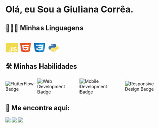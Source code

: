 # Olá, eu Sou a Giuliana Corrêa.

 ## 👩🏾‍💻 **Minhas Linguagens**
<div style="display: inline_block"><br>
  <img align="center" alt="Giu-Js" height="30" width="40" src="https://raw.githubusercontent.com/devicons/devicon/master/icons/javascript/javascript-plain.svg">
  <img align="center" alt="Giu-HTML" height="30" width="40" src="https://raw.githubusercontent.com/devicons/devicon/master/icons/html5/html5-original.svg">
  <img align="center" alt="Giu-CSS" height="30" width="40" src="https://raw.githubusercontent.com/devicons/devicon/master/icons/css3/css3-original.svg">
  <img align="center" alt="Giu-Python" height="30" width="40" src="https://raw.githubusercontent.com/devicons/devicon/master/icons/python/python-original.svg">
 </div>
 
 ## 🛠️  **Minhas Habilidades**  
<div style="display: flex; align-items: center; gap: 10px;">
  <img src="https://img.shields.io/badge/FlutterFlow-0099FF?style=for-the-badge&logo=flutter&logoColor=white" alt="FlutterFlow Badge"/>
  <img src="https://img.shields.io/badge/Web_Development-FF5733?style=for-the-badge&logo=html5&logoColor=white" alt="Web Development Badge"/>
  <img src="https://img.shields.io/badge/Mobile_Development-FFCA28?style=for-the-badge&logo=android&logoColor=black" alt="Mobile Development Badge"/>
  <img src="https://img.shields.io/badge/Responsive_Design-8BC34A?style=for-the-badge&logo=css3&logoColor=white" alt="Responsive Design Badge"/>
</div>


## 📩 **Me encontre aqui:** 
<div> 
  <a href="https://instagram.com/giulcorrea" target="_blank"><img src="https://img.shields.io/badge/-Instagram-%23E4405F?style=for-the-badge&logo=instagram&logoColor=white" target="_blank"></a>
   <a href = "mailto:correafgiuliana@yahoo.com"><img src="https://img.shields.io/badge/-Gmail-%23333?style=for-the-badge&logo=gmail&logoColor=white" target="_blank"></a>
  <a href="https://www.linkedin.com/in/giulianafcorrea" target="_blank"><img src="https://img.shields.io/badge/-LinkedIn-%230077B5?style=for-the-badge&logo=linkedin&logoColor=white" target="_blank"></a> 
  
</div>
